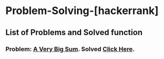 # Problem-Solving-[hackerrank]
## List of Problems and Solved function
### Problem: [A Very Big Sum](https://github.com/AMIYAMAITY/Problem-Solving--hackerrank/blob/master/Problem%20Solving/A%20Very%20Big%20Sum/a-very-big-sum-English.pdf). Solved [Click Here](https://github.com/AMIYAMAITY/Problem-Solving--hackerrank/blob/master/Problem%20Solving/A%20Very%20Big%20Sum/AVeryBigSum.c).

